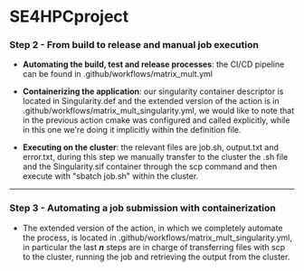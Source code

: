 # SE4HPCproject

### Step 2 - From build to release and manual job execution

* **Automating the build, test and release processes**: the CI/CD pipeline can be found in .github/workflows/matrix_mult.yml

* **Containerizing the application**: our singularity container descriptor is located in Singularity.def and the extended version of the action is in .github/workflows/matrix_mult_singularity.yml, we would like to note that in the previous action cmake was configured and called explicitly, while in this one we're doing it implicitly within the definition file.

* **Executing on the cluster**: the relevant files are job.sh, output.txt and error.txt, during this step we manually transfer to the cluster the .sh file and the Singularity.sif container through the scp command and then execute with "sbatch job.sh" within the cluster.

---
### Step 3 - Automating a job submission with containerization

* The extended version of the action, in which we completely automate the process, is located in .github/workflows/matrix_mult_singularity.yml, in particular the last ***n*** steps are in charge of transferring files with scp to the cluster, running the job and retrieving the output from the cluster.
